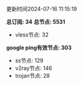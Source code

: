 更新时间2024-07-16 11:15:19

**总订阅: 34**
**总节点: 5531**
- vless节点: 32

**google ping有效节点: 303**
- ss节点: 129
- v2ray节点: 146
- trojan节点: 28
